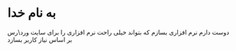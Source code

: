 # به نام خدا  
دوست دارم نرم افزاری بسازم که بتواند خیلی راحت نرم افزاری را برای سایت ورد\رس بر اساس نیاز کاربر بسازد
